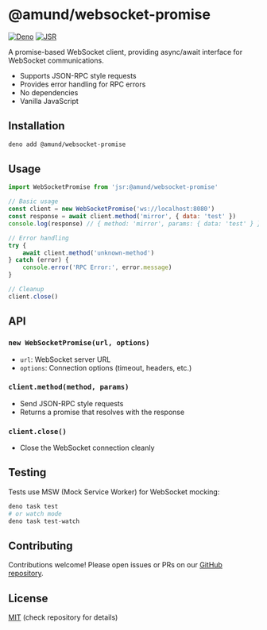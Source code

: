 # @amund/websocket-promise

[![Deno](https://img.shields.io/badge/Deno-1.0.0-blue?logo=deno)](https://deno.land)
[![JSR](https://jsr.io/badges/@amund/websocket-promise)](https://jsr.io/@amund/websocket-promise)

A promise-based WebSocket client, providing async/await interface for WebSocket communications.

- Supports JSON-RPC style requests
- Provides error handling for RPC errors
- No dependencies
- Vanilla JavaScript

## Installation

```bash
deno add @amund/websocket-promise
```

## Usage

```javascript
import WebSocketPromise from 'jsr:@amund/websocket-promise'

// Basic usage
const client = new WebSocketPromise('ws://localhost:8080')
const response = await client.method('mirror', { data: 'test' })
console.log(response) // { method: 'mirror', params: { data: 'test' } }

// Error handling
try {
	await client.method('unknown-method')
} catch (error) {
	console.error('RPC Error:', error.message)
}

// Cleanup
client.close()
```

## API

### `new WebSocketPromise(url, options)`

- `url`: WebSocket server URL
- `options`: Connection options (timeout, headers, etc.)

### `client.method(method, params)`

- Send JSON-RPC style requests
- Returns a promise that resolves with the response

### `client.close()`

- Close the WebSocket connection cleanly

## Testing

Tests use MSW (Mock Service Worker) for WebSocket mocking:

```bash
deno task test
# or watch mode
deno task test-watch
```

## Contributing

Contributions welcome! Please open issues or PRs on our [GitHub repository](https://github.com/amund/websocket-promise).

## License

[MIT](https://github.com/amund/websocket-promise/blob/main/LICENSE) (check repository for details)
